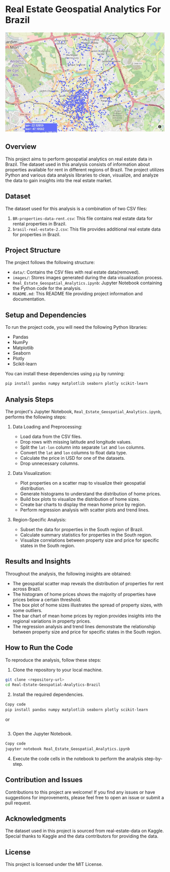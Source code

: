 # Real Estate Geospatial Analytics For Brazil

![Brazil Real Estate](images/geospatial.jpg)

## Overview

This project aims to perform geospatial analytics on real estate data in Brazil. The dataset used in this analysis consists of information about properties available for rent in different regions of Brazil. The project utilizes Python and various data analysis libraries to clean, visualize, and analyze the data to gain insights into the real estate market.

## Dataset

The dataset used for this analysis is a combination of two CSV files:

1. `BR-properties-data-rent.csv`: This file contains real estate data for rental properties in Brazil.
2. `brasil-real-estate-2.csv`: This file provides additional real estate data for properties in Brazil.

## Project Structure

The project follows the following structure:

- `data/`: Contains the CSV files with real estate data(removed).
- `images/`: Stores images generated during the data visualization process.
- `Real_Estate_Geospatial_Analytics.ipynb`: Jupyter Notebook containing the Python code for the analysis.
- `README.md`: This README file providing project information and documentation.

## Setup and Dependencies

To run the project code, you will need the following Python libraries:

- Pandas
- NumPy
- Matplotlib
- Seaborn
- Plotly
- Scikit-learn

You can install these dependencies using `pip` by running:

```bash
pip install pandas numpy matplotlib seaborn plotly scikit-learn
```

## Analysis Steps

The project's Jupyter Notebook, `Real_Estate_Geospatial_Analytics.ipynb`, performs the following steps:

1. Data Loading and Preprocessing:
   - Load data from the CSV files.
   - Drop rows with missing latitude and longitude values.
   - Split the `lat-lon` column into separate `lat` and `lon` columns.
   - Convert the `lat` and `lon` columns to float data type.
   - Calculate the price in USD for one of the datasets.
   - Drop unnecessary columns.

2. Data Visualization:
   - Plot properties on a scatter map to visualize their geospatial distribution.
   - Generate histograms to understand the distribution of home prices.
   - Build box plots to visualize the distribution of home sizes.
   - Create bar charts to display the mean home price by region.
   - Perform regression analysis with scatter plots and trend lines.

3. Region-Specific Analysis:
   - Subset the data for properties in the South region of Brazil.
   - Calculate summary statistics for properties in the South region.
   - Visualize correlations between property size and price for specific states in the South region.

## Results and Insights

Throughout the analysis, the following insights are obtained:

- The geospatial scatter map reveals the distribution of properties for rent across Brazil.
- The histogram of home prices shows the majority of properties have prices below a certain threshold.
- The box plot of home sizes illustrates the spread of property sizes, with some outliers.
- The bar chart of mean home prices by region provides insights into the regional variations in property prices.
- The regression analysis and trend lines demonstrate the relationship between property size and price for specific states in the South region.

## How to Run the Code

To reproduce the analysis, follow these steps:

1. Clone the repository to your local machine.

```bash
git clone <repository-url>
cd Real-Estate-Geospatial-Analytics-Brazil
```
2. Install the required dependencies.
```bash
Copy code
pip install pandas numpy matplotlib seaborn plotly scikit-learn
```
or
```pip install -r requirements.txt
```

3. Open the Jupyter Notebook.
```bash
Copy code
jupyter notebook Real_Estate_Geospatial_Analytics.ipynb
```
4. Execute the code cells in the notebook to perform the analysis step-by-step.

## Contribution and Issues
Contributions to this project are welcome! If you find any issues or have suggestions for improvements, please feel free to open an issue or submit a pull request.

## Acknowledgments
The dataset used in this project is sourced from real-estate-data on Kaggle. Special thanks to Kaggle and the data contributors for providing the data.

## License
This project is licensed under the MIT License.